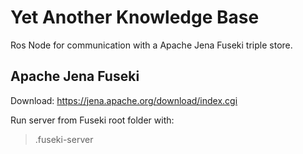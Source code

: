 <h1>Yet Another Knowledge Base</h1>

Ros Node for communication with a Apache Jena Fuseki triple store.

<h2> Apache Jena Fuseki </h2>

Download: https://jena.apache.org/download/index.cgi

Run server from Fuseki root folder with:
> .fuseki-server

